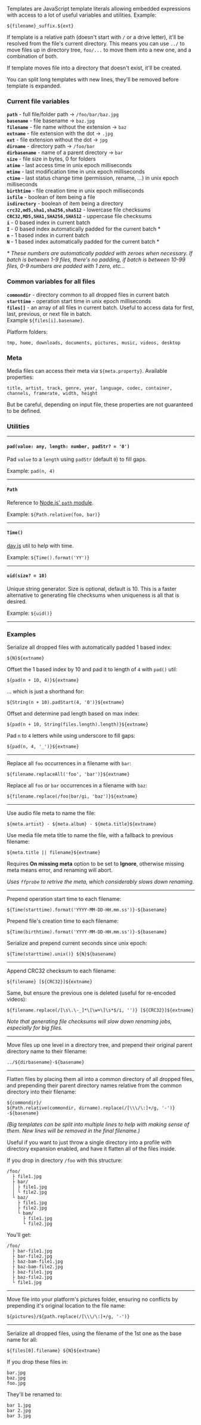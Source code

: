 Templates are JavaScript template literals allowing embedded expressions with access to a lot of useful variables and utilities. Example:

```
${filename}_suffix.${ext}
```

If template is a relative path (doesn't start with `/` or a drive letter), it'll be resolved from the file's current directory. This means you can use `../` to move files up in directory tree, `foo/...` to move them into a new one, and a combination of both.

If template moves file into a directory that doesn't exist, it'll be created.

You can split long templates with new lines, they'll be removed before template is expanded.

### Current file variables

**`path`** - full file/folder path → `/foo/bar/baz.jpg`\
**`basename`** - file basename → `baz.jpg`\
**`filename`** - file name without the extension → `baz`\
**`extname`** - file extension with the dot → `.jpg`\
**`ext`** - file extension without the dot → `jpg`\
**`dirname`** - directory path → `/foo/bar`\
**`dirbasename`** - name of a parent directory → `bar`\
**`size`** - file size in bytes, 0 for folders\
**`atime`** - last access time in unix epoch milliseconds\
**`mtime`** - last modification time in unix epoch milliseconds\
**`ctime`** - last status change time (permission, rename, ...) in unix epoch milliseconds\
**`birthtime`** - file creation time in unix epoch milliseconds\
**`isfile`** - boolean of item being a file\
**`isdirectory`** - boolean of item being a directory\
**`crc32,md5,sha1,sha256,sha512`** - lowercase file checksums\
**`CRC32,MD5,SHA1,SHA256,SHA512`** - uppercase file checksums\
**`i`** - 0 based index in current batch\
**`I`** - 0 based index automatically padded for the current batch \*\
**`n`** - 1 based index in current batch\
**`N`** - 1 based index automatically padded for the current batch \*

_\* These numbers are automatically padded with zeroes when necessary. If batch is between 1-9 files, there's no padding, if batch is between 10-99 files, 0-9 numbers are padded with 1 zero, etc..._

### Common variables for all files

**`commondir`** - directory common to all dropped files in current batch\
**`starttime`** - operation start time in unix epoch milliseconds\
**`files[]`** - an array of all files in current batch. Useful to access data for first, last, previous, or next file in batch.\
Example `${files[i].basename}`.

Platform folders:

```
tmp, home, downloads, documents, pictures, music, videos, desktop
```

### Meta

Media files can access their meta via `${meta.property}`. Available properties:

```
title, artist, track, genre, year, language, codec, container, channels, framerate, width, height
```

But be careful, depending on input file, these properties are not guaranteed to be defined.

### Utilities

---

#### **`pad(value: any, length: number, padStr? = '0')`**

Pad `value` to a `length` using `padStr` (default `0`) to fill gaps.

Example: `pad(n, 4)`

---

#### **`Path`**

Reference to [Node.js' `path` module](https://nodejs.org/api/path.html).

Example: `${Path.relative(foo, bar)}`

---

#### **`Time()`**

[day.js](https://day.js.org/docs/en/display/format) util to help with time.

Example: `${Time().format('YY')}`

---

#### **`uid(size? = 10)`**

Unique string generator. Size is optional, default is 10. This is a faster alternative to generating file checksums when uniqueness is all that is desired.

Example: `${uid()}`

---

### Examples

Serialize all dropped files with automatically padded 1 based index:

```
${N}${extname}
```

Offset the 1 based index by 10 and pad it to length of `4` with `pad()` util:

```
${pad(n + 10, 4)}${extname}
```

... which is just a shorthand for:

```
${String(n + 10).padStart(4, '0')}${extname}
```

Offset and determine pad length based on max index:

```
${pad(n + 10, String(files.length).length)}${extname}
```

Pad `n` to `4` letters while using underscore to fill gaps:

```
${pad(n, 4, '_')}${extname}
```

---

Replace all `foo` occurrences in a filename with `bar`:

```
${filename.replaceAll('foo', 'bar')}${extname}
```

Replace all `foo` or `bar` occurrences in a filename with `baz`:

```
${filename.replace(/foo|bar/gi, 'baz')}${extname}
```

---

Use audio file meta to name the file:

```
${meta.artist} - ${meta.album} - ${meta.title}${extname}
```

Use media file meta title to name the file, with a fallback to previous filename:

```
${meta.title || filename}${extname}
```

Requires **On missing meta** option to be set to **Ignore**, otherwise missing meta means error, and renaming will abort.

_Uses `ffprobe` to retrive the meta, which considerably slows down renaming._

---

Prepend operation start time to each filename:

```
${Time(starttime).format('YYYY-MM-DD-HH.mm.ss')}-${basename}
```

Prepend file's creation time to each filename:

```
${Time(birthtime).format('YYYY-MM-DD-HH.mm.ss')}-${basename}
```

Serialize and prepend current seconds since unix epoch:

```
${Time(starttime).unix()} ${N}${basename}
```

---

Append CRC32 checksum to each filename:

```
${filename} [${CRC32}]${extname}
```

Same, but ensure the previous one is deleted (useful for re-encoded videos):

```
${filename.replace(/[\s\.\-_]*\[\w+\]\s*$/i, '')} [${CRC32}]${extname}
```

_Note that generating file checksums will slow down renaming jobs, especially for big files._

---

Move files up one level in a directory tree, and prepend their original parent directory name to their filename:

```
../${dirbasename}-${basename}
```

---

Flatten files by placing them all into a common directory of all dropped files, and prepending their parent directory names relative from the common directory into their filename:

```
${commondir}/
${Path.relative(commondir, dirname).replace(/[\\\/\:]+/g, '-')}
-${basename}
```

_(Big templates can be split into multiple lines to help with making sense of them. New lines will be removed in the final filename.)_

Useful if you want to just throw a single directory into a profile with directory expansion enabled, and have it flatten all of the files inside.

If you drop in directory `/foo` with this structure:

```
/foo/
  ├ file1.jpg
  ├ bar/
  │ ├ file1.jpg
  │ └ file2.jpg
  └ baz/
    ├ file1.jpg
    ├ file2.jpg
    └ bam/
      ├ file1.jpg
      └ file2.jpg
```

You'll get:

```
/foo/
  ├ bar-file1.jpg
  ├ bar-file2.jpg
  ├ baz-bam-file1.jpg
  ├ baz-bam-file2.jpg
  ├ baz-file1.jpg
  ├ baz-file2.jpg
  └ file1.jpg
```

---

Move file into your platform's pictures folder, ensuring no conflicts by prepending it's original location to the file name:

```
${pictures}/${path.replace(/[\\\/\:]+/g, '-')}
```

---

Serialize all dropped files, using the filename of the 1st one as the base name for all:

```
${files[0].filename} ${N}${extname}
```

If you drop these files in:

```
bar.jpg
baz.jpg
foo.jpg
```

They'll be renamed to:

```
bar 1.jpg
bar 2.jpg
bar 3.jpg
```
